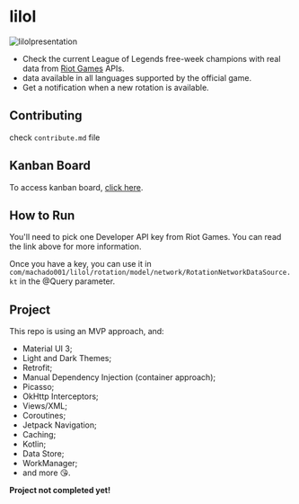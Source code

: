 # lilol

![lilolpresentation](https://github.com/machado001/lilol/assets/101916850/dcc5245b-05d8-4ce5-872e-cdbc308fc39e)




- Check the current League of Legends free-week champions with real data from [Riot Games](https://developer.riotgames.com/docs/portal) APIs.
- data available in all languages supported by the official game.
- Get a notification when a new rotation is available.

## Contributing
check `contribute.md` file
## Kanban Board
 To access kanban board, [click here](https://github.com/users/machado001/projects/3/views/1).
## How to Run
You'll need to pick one Developer API key from Riot Games. You can read the link above for more information.

Once you have a key, you can use it in ```com/machado001/lilol/rotation/model/network/RotationNetworkDataSource.kt``` in the @Query parameter.

## Project
 This repo is using an MVP approach, and:

- Material UI 3;
- Light and Dark Themes;
- Retrofit;
- Manual Dependency Injection (container approach);
- Picasso;
- OkHttp Interceptors;
- Views/XML;
- Coroutines;
- Jetpack Navigation;
- Caching;
- Kotlin;
- Data Store;
- WorkManager;
- and more 😘.

**Project not completed yet!**
